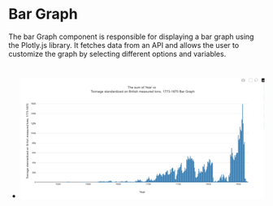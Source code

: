 # Bar Graph

The bar Graph component is responsible for displaying a bar graph using the Plotly.js library. It fetches data from an API and allows the user to customize the graph by selecting different options and variables.

#

- ![ Bar Graph](../../../assets/bar.png)
